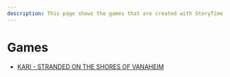 ```yaml
---
description: This page shows the games that are created with StoryTime
---
```


# Games

* [KARI - STRANDED ON THE SHORES OF VANAHEIM](https://www.youtube.com/watch?v=NawQhWyXno0)
